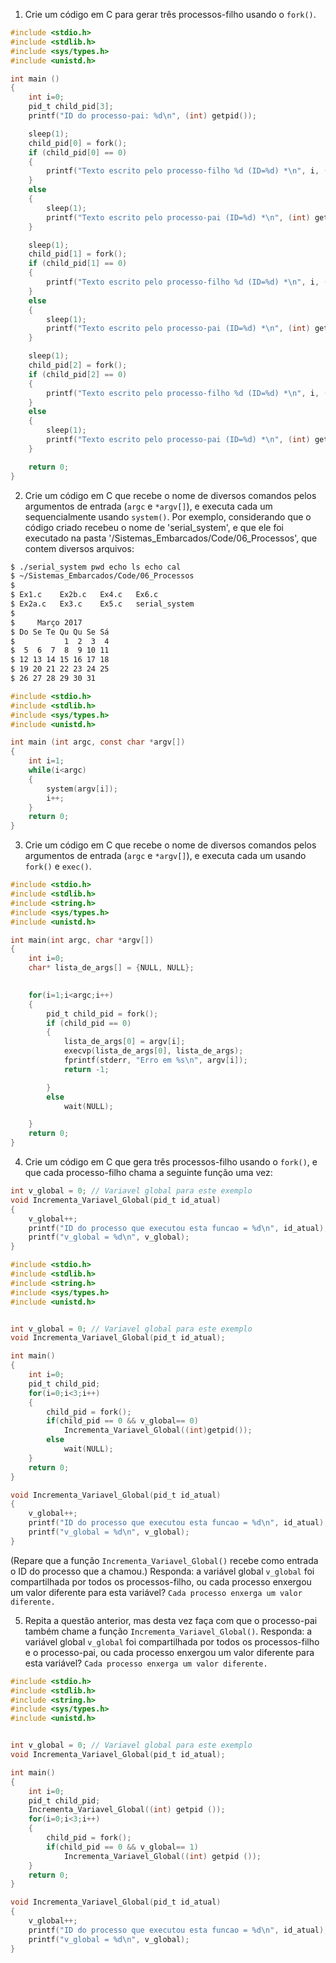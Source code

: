 1. Crie um código em C para gerar três processos-filho usando o `fork()`.

```C
#include <stdio.h>
#include <stdlib.h>
#include <sys/types.h>
#include <unistd.h>

int main ()
{
	int i=0;
	pid_t child_pid[3];
	printf("ID do processo-pai: %d\n", (int) getpid());

	sleep(1);
	child_pid[0] = fork();
	if (child_pid[0] == 0)
	{
		printf("Texto escrito pelo processo-filho %d (ID=%d) *\n", i, (int) getpid());
	}
	else
	{
		sleep(1);
		printf("Texto escrito pelo processo-pai (ID=%d) *\n", (int) getpid());
	}

	sleep(1);
	child_pid[1] = fork();
	if (child_pid[1] == 0)
	{
		printf("Texto escrito pelo processo-filho %d (ID=%d) *\n", i, (int) getpid());
	}
	else
	{
		sleep(1);
		printf("Texto escrito pelo processo-pai (ID=%d) *\n", (int) getpid());
	}

	sleep(1);
	child_pid[2] = fork();
	if (child_pid[2] == 0)
	{
		printf("Texto escrito pelo processo-filho %d (ID=%d) *\n", i, (int) getpid());
	}
	else
	{
		sleep(1);
		printf("Texto escrito pelo processo-pai (ID=%d) *\n", (int) getpid());
	}

	return 0;
}
```

2. Crie um código em C que recebe o nome de diversos comandos pelos argumentos de entrada (`argc` e `*argv[]`), e executa cada um sequencialmente usando `system()`. Por exemplo, considerando que o código criado recebeu o nome de 'serial_system', e que ele foi executado na pasta '/Sistemas_Embarcados/Code/06_Processos', que contem diversos arquivos:

```bash
$ ./serial_system pwd echo ls echo cal
$ ~/Sistemas_Embarcados/Code/06_Processos
$
$ Ex1.c    Ex2b.c   Ex4.c   Ex6.c
$ Ex2a.c   Ex3.c    Ex5.c   serial_system
$
$     Março 2017
$ Do Se Te Qu Qu Se Sá
$           1  2  3  4
$  5  6  7  8  9 10 11
$ 12 13 14 15 16 17 18
$ 19 20 21 22 23 24 25
$ 26 27 28 29 30 31
```

```C
#include <stdio.h>
#include <stdlib.h>
#include <sys/types.h>
#include <unistd.h>

int main (int argc, const char *argv[])
{
	int i=1;
	while(i<argc)
	{
		system(argv[i]);
		i++;
	}
	return 0;
}
```

3. Crie um código em C que recebe o nome de diversos comandos pelos argumentos de entrada (`argc` e `*argv[]`), e executa cada um usando `fork()` e `exec()`.
```C
#include <stdio.h>
#include <stdlib.h>
#include <string.h>
#include <sys/types.h>
#include <unistd.h>

int main(int argc, char *argv[])
{
	int i=0;
	char* lista_de_args[] = {NULL, NULL};
	

	for(i=1;i<argc;i++)	
	{
		pid_t child_pid = fork();
		if (child_pid == 0)
		{
			lista_de_args[0] = argv[i];
			execvp(lista_de_args[0], lista_de_args);
			fprintf(stderr, "Erro em %s\n", argv[i]);
			return -1;

		}
		else
			wait(NULL);

	}
	return 0;
}

```
4. Crie um código em C que gera três processos-filho usando o `fork()`, e que cada processo-filho chama a seguinte função uma vez:

```C
int v_global = 0; // Variavel global para este exemplo
void Incrementa_Variavel_Global(pid_t id_atual)
{
	v_global++;
	printf("ID do processo que executou esta funcao = %d\n", id_atual);
	printf("v_global = %d\n", v_global);
}
```
```C
#include <stdio.h>
#include <stdlib.h>
#include <string.h>
#include <sys/types.h>
#include <unistd.h>


int v_global = 0; // Variavel global para este exemplo
void Incrementa_Variavel_Global(pid_t id_atual);

int main()
{
	int i=0;
	pid_t child_pid;
	for(i=0;i<3;i++)
	{
		child_pid = fork();
		if(child_pid == 0 && v_global== 0)
			Incrementa_Variavel_Global((int)getpid());
		else
			wait(NULL);
	}
	return 0;
}

void Incrementa_Variavel_Global(pid_t id_atual)
{
	v_global++;
	printf("ID do processo que executou esta funcao = %d\n", id_atual);
	printf("v_global = %d\n", v_global);
}
```
(Repare que a função `Incrementa_Variavel_Global()` recebe como entrada o ID do processo que a chamou.) Responda: a variável global `v_global` foi compartilhada por todos os processos-filho, ou cada processo enxergou um valor diferente para esta variável? `Cada processo enxerga um valor diferente.`

5. Repita a questão anterior, mas desta vez faça com que o processo-pai também chame a função `Incrementa_Variavel_Global()`. Responda: a variável global `v_global` foi compartilhada por todos os processos-filho e o processo-pai, ou cada processo enxergou um valor diferente para esta variável? `Cada processo enxerga um valor diferente.`

```C
#include <stdio.h>
#include <stdlib.h>
#include <string.h>
#include <sys/types.h>
#include <unistd.h>


int v_global = 0; // Variavel global para este exemplo
void Incrementa_Variavel_Global(pid_t id_atual);

int main()
{
	int i=0;
	pid_t child_pid;
	Incrementa_Variavel_Global((int) getpid ());
	for(i=0;i<3;i++)
	{
		child_pid = fork();
		if(child_pid == 0 && v_global== 1)
			Incrementa_Variavel_Global((int) getpid ());
	}
	return 0;
}

void Incrementa_Variavel_Global(pid_t id_atual)
{
	v_global++;
	printf("ID do processo que executou esta funcao = %d\n", id_atual);
	printf("v_global = %d\n", v_global);
}
```
